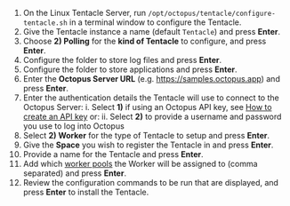 1. On the Linux Tentacle Server, run `/opt/octopus/tentacle/configure-tentacle.sh` in a terminal window to configure the Tentacle.
1. Give the Tentacle instance a name (default `Tentacle`) and press **Enter**.
1. Choose **2) Polling** for the **kind of Tentacle** to configure, and press **Enter**.
1. Configure the folder to store log files and press **Enter**.
1. Configure the folder to store applications and press **Enter**.
1. Enter the **Octopus Server URL** (e.g. https://samples.octopus.app) and press **Enter**.
1. Enter the authentication details the Tentacle will use to connect to the Octopus Server:
    i. Select **1)** if using an Octopus API key, see [How to create an API key](/docs/octopus-rest-api/how-to-create-an-api-key/) or:
    ii. Select **2)** to provide a username and password you use to log into Octopus
1. Select **2) Worker** for the type of Tentacle to setup and press **Enter**.
1. Give the **Space** you wish to register the Tentacle in and press **Enter**.
1. Provide a name for the Tentacle and press **Enter**.
1. Add which [worker pools](/docs/infrastructure/workers/worker-pools/) the Worker will be assigned to (comma separated) and press **Enter**.
1. Review the configuration commands to be run that are displayed, and press **Enter** to install the Tentacle.

